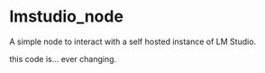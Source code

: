 # lmstudio_node
A simple node to interact with a self hosted instance of LM Studio. 

this code is...
ever changing.
